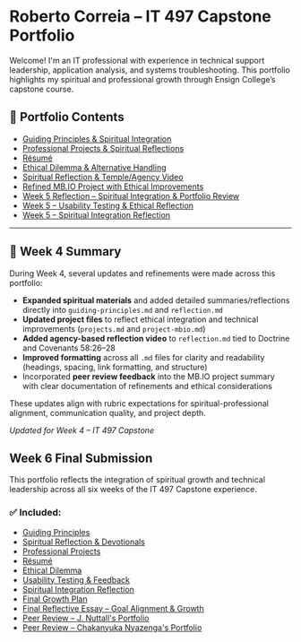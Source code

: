 # Roberto Correia – IT 497 Capstone Portfolio

Welcome! I'm an IT professional with experience in technical support leadership, application analysis, and systems troubleshooting. This portfolio highlights my spiritual and professional growth through Ensign College’s capstone course.

## 📌 Portfolio Contents
- [Guiding Principles & Spiritual Integration](./guiding-principles.md)
- [Professional Projects & Spiritual Reflections](./projects.md)
- [Résumé](./Resume/Roberto%20Correia%20Resume2.pdf)
- [Ethical Dilemma & Alternative Handling](./ethical-dilemma.md)
- [Spiritual Reflection & Temple/Agency Video](./reflection.md)
- [Refined MB.IO Project with Ethical Improvements](./project-mbio.md)
- [Week 5 Reflection – Spiritual Integration & Portfolio Review](./spiritual-review.md)
- [Week 5 – Usability Testing & Ethical Reflection](./usability-report.md)
- [Week 5 – Spiritual Integration Reflection](./spiritual-integration-map.md)


---

## 📅 Week 4 Summary

During Week 4, several updates and refinements were made across this portfolio:

- **Expanded spiritual materials** and added detailed summaries/reflections directly into `guiding-principles.md` and `reflection.md`
- **Updated project files** to reflect ethical integration and technical improvements (`projects.md` and `project-mbio.md`)
- **Added agency-based reflection video** to `reflection.md` tied to Doctrine and Covenants 58:26–28
- **Improved formatting** across all `.md` files for clarity and readability (headings, spacing, link formatting, and structure)
- Incorporated **peer review feedback** into the MB.IO project summary with clear documentation of refinements and ethical considerations

These updates align with rubric expectations for spiritual-professional alignment, communication quality, and project depth.

*Updated for Week 4 – IT 497 Capstone*

## Week 6 Final Submission

This portfolio reflects the integration of spiritual growth and technical leadership across all six weeks of the IT 497 Capstone experience.

### ✅ Included:
- [Guiding Principles](./guiding-principles.md)
- [Spiritual Reflection & Devotionals](./spiritual-review.md)
- [Professional Projects](./projects.md)
- [Résumé](./resume.pdf)
- [Ethical Dilemma](./ethical-dilemma.md)
- [Usability Testing & Feedback](./usability-report.md)
- [Spiritual Integration Reflection](./spiritual-integration-map.md)
- [Final Growth Plan](./final-action-plan.md)
- [Final Reflective Essay – Goal Alignment & Growth](./final-reflective-essay.md)
- [Peer Review – J. Nuttall's Portfolio](./peer-review-nuttall.md)
- [Peer Review – Chakanyuka Nyazenga's Portfolio](./peer-review-nyazenga.md)
